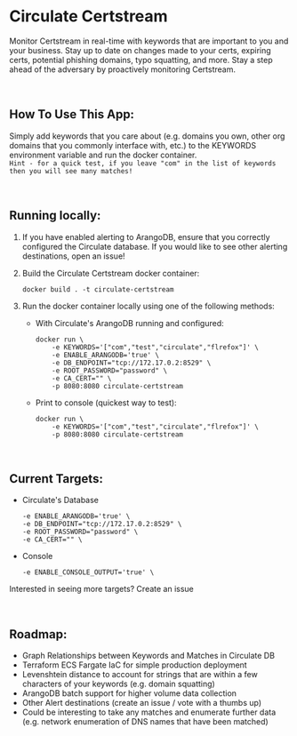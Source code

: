 # Circulate Certstream

Monitor Certstream in real-time with keywords that are important to you and your business. Stay up to date on changes made to your certs, expiring certs, potential phishing domains, typo squatting, and more. Stay a step ahead of the adversary by proactively monitoring Certstream.

<br />

## How To Use This App:

Simply add keywords that you care about (e.g. domains you own, other org domains that you commonly interface with, etc.) to the KEYWORDS environment variable and run the docker container. <br />
`Hint - for a quick test, if you leave "com" in the list of keywords then you will see many matches!`

<br />

## Running locally:

1. If you have enabled alerting to ArangoDB, ensure that you correctly configured the Circulate database. If you would like to see other alerting destinations, open an issue! 

1. Build the Circulate Certstream docker container: <br />
    ```
    docker build . -t circulate-certstream
    ```

1. Run the docker container locally using one of the following methods:
    - With Circulate's ArangoDB running and configured:
        ```
        docker run \
            -e KEYWORDS='["com","test","circulate","flrefox"]' \
            -e ENABLE_ARANGODB='true' \
            -e DB_ENDPOINT="tcp://172.17.0.2:8529" \
            -e ROOT_PASSWORD="password" \
            -e CA_CERT="" \
            -p 8080:8080 circulate-certstream
        ```
    - Print to console (quickest way to test):
        ```
        docker run \
            -e KEYWORDS='["com","test","circulate","flrefox"]' \
            -p 8080:8080 circulate-certstream
        ```

<br />

## Current Targets:

- Circulate's Database
    ```
    -e ENABLE_ARANGODB='true' \
    -e DB_ENDPOINT="tcp://172.17.0.2:8529" \
    -e ROOT_PASSWORD="password" \
    -e CA_CERT="" \
    ```
- Console
    ```
    -e ENABLE_CONSOLE_OUTPUT='true' \
    ```

Interested in seeing more targets? Create an issue

<br />

## Roadmap:

- Graph Relationships between Keywords and Matches in Circulate DB
- Terraform ECS Fargate IaC for simple production deployment
- Levenshtein distance to account for strings that are within a few characters of your keywords (e.g. domain squatting)
- ArangoDB batch support for higher volume data collection
- Other Alert destinations (create an issue / vote with a thumbs up)
- Could be interesting to take any matches and enumerate further data (e.g. network enumeration of DNS names that have been matched)
